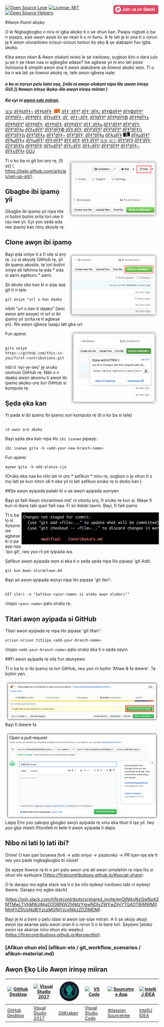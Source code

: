[![Open Source Love](https://badges.frapsoft.com/os/v1/open-source.svg?v=103)](https://github.com/ellerbrock/open-source-badges/)
[<img align="right" width="150" src="assets/join-slack-team.png">](https://join.slack.com/t/firstcontributors/shared_invite/enQtNjkxNzQwNzA2MTMwLTVhMWJjNjg2ODRlNWZhNjIzYjgwNDIyZWYwZjhjYTQ4OTBjMWM0MmFhZDUxNzBiYzczMGNiYzcxNjkzZDZlMDM)
[![License: MIT](https://img.shields.io/badge/License-MIT-green.svg)](https://opensource.org/licenses/MIT)
[![Open Source Helpers](https://www.codetriage.com/roshanjossey/first-contributions/badges/users.svg)](https://www.codetriage.com/roshanjossey/first-contributions)



#Awọn ifunni akọkọ


O le Nigbagbogbo o nira ni igba akọkọ ti o ṣe ohun kan. Paapa nigbati o ba n ṣiṣẹpọ, ṣiṣe awọn aṣiṣe kii ṣe nkan ti o ni itunu. A fẹ lati jẹ ki ọna ti o rọrun jẹ ti awọn oluranlowo orisun-orisun tuntun kọ ẹkọ & ṣe alabapin fun igba akọkọ.


Kika awọn nkan & Awọn olukọni wiwo le ṣe iranlọwọ, ṣugbọn kini o dara julọ ju ṣe n ṣe nkan naa ni agbegbe adaṣe? Ise agbese yii ni ero lati pese itọnisọna & simpliti awọn ọna ti awọn alakọbẹrẹ ṣe ilowosi akọkọ wọn. Ti o ba n wa lati ṣe ilowosi akọkọ rẹ, tẹle awọn igbesẹ isalẹ.

#### *o ko ni irọrun pẹlu laini aṣẹ, [nibi ni awọn olukọni nipa lilo awọn irinṣẹ GUI.]( #awọn irinṣẹ ikẹkọ-lilo awọn irinṣẹ miiran )*

#### *Ka eyi ni [awọn ede miiran](translations/Translations.md).*

[:bangladesh:](translations/README.bn.md)
[ðŸ‡§ðŸ‡¬](translations/README.bg.md)
[ðŸ‡§ðŸ‡·](translations/README.pt_br.md)
[<img src="assets/catalan1.png" width="22">](translations/README.ca.md)
[ðŸ‡¨ðŸ‡³](translations/README.chs.md)
[ðŸ‡¨ðŸ‡¿](translations/README.cs.md)
[ðŸ‡©ðŸ‡ª](translations/README.de.md)
[ðŸ‡©ðŸ‡°](translations/README.da.md)
[ðŸ‡ªðŸ‡¬](translations/README.eg.md)
[ðŸ‡ªðŸ‡¸](translations/README.es.md)
[ðŸ‡«ðŸ‡·](translations/README.fr.md)
[ðŸ´](translations/README.gl.md)
[ðŸ‡¬ðŸ‡·](translations/README.gr.md)
[ðŸ‡­ðŸ‡º](translations/README.hu.md)
[ðŸ‡®ðŸ‡©](translations/README.id.md)
[ðŸ‡®ðŸ‡±](translations/README.hb.md)
[ðŸ‡®ðŸ‡³](translations/Translations.md)
[ðŸ‡®ðŸ‡·](translations/README.fa.md)
[ðŸ‡®ðŸ‡·](translations/README.fa.en.md)
[ðŸ‡®ðŸ‡¹](translations/README.it.md)
[ðŸ‡¯ðŸ‡µ](translations/README.ja.md)
[ðŸ‡°ðŸ‡ª](translations/README.kws.md)
[ðŸ‡°ðŸ‡· ðŸ‡°ðŸ‡µ](translations/README.ko.md)
[ðŸ‡±ðŸ‡¹](translations/README.lt.md)
[ðŸ‡²ðŸ‡© ðŸ‡·ðŸ‡´](translations/README.ro.md)
[ðŸ‡²ðŸ‡²](translations/README.mm_unicode.md)
[ðŸ‡²ðŸ‡°](translations/README.mk.md)
[ðŸ‡²ðŸ‡½](translations/README.mx.md)
[ðŸ‡²ðŸ‡¾](translations/README.my.md)
[ðŸ‡³ðŸ‡±](translations/README.nl.md)
[ðŸ‡³ðŸ‡¬](translations/README.igb.md)
[ðŸ‡³ðŸ‡´](translations/README.no.md)
[ðŸ‡³ðŸ‡µ](translations/README.np.md)
[ðŸ‡µðŸ‡­](translations/README.tl.md)
[<img src="assets/pirate.png" width="22">](translations/README.en-pirate.md)
[ðŸ‡µðŸ‡°](translations/README.ur.md)
[ðŸ‡µðŸ‡±](translations/README.pl.md)
[ðŸ‡µðŸ‡¹](translations/README.pt-pt.md)
[ðŸ‡·ðŸ‡º](translations/README.ru.md)
[ðŸ‡¸ðŸ‡¦](translations/README.ar.md)
[ðŸ‡¸ðŸ‡ª](translations/README.se.md)
[:slovakia:](translations/README.slk.md)
[:slovenia:](translations/README.sl.md)
[ðŸ‡¹ðŸ‡­](translations/README.th.md)
[ðŸ‡¹ðŸ‡·](translations/README.tr.md)
[ðŸ‡¹ðŸ‡¼](translations/README.cht.md)
[ðŸ‡ºðŸ‡¦](translations/README.ua.md)
[ðŸ‡»ðŸ‡³](translations/README.vn.md)
[ðŸ‡¿ðŸ‡¦](translations/README.zul.md)
[ðŸ‡¿ðŸ‡¦](translations/README.afk.md)
[ðŸ‡°ðŸ‡ª](translations/README.kws.md)
[ðŸ‡³ðŸ‡¬](translations/README.igb.md)
[ðŸ‡±ðŸ‡»](translations/README.lv.md)
[GUJ](translations/README.guj.md)



<img align="right" width="300" src="assets/fork.png" alt="fork this repository" />

Ti o ko ba ni git lori ẹrọ rẹ, [fi sii]
( https://help.github.com/articles/set-up-git/).

## Gbagbe ibi ipamọ yii

Gbagbe ibi ipamọ yii nipa titẹ ni bọtini bọtini orita lori oke ti oju-iwe yii.
Eyi yoo ṣẹda ẹda iwe ipamọ kan ninu akọọlẹ rẹ.

## Clone awọn ibi ipamọ

<img align="right" width="300" src="assets/clone.png" alt="clone this repository" />

Bayi ẹda oniye ti a fi silẹ si ẹrọ rẹ. Lọ si akọọlẹ GitHub rẹ, ṣii ibi ipamọ akosile, tẹ lori bọtini oniye ati lẹhinna tẹ ẹda * ẹda si aami agekuru * aami.


Ṣii ebute oko kan ki o ṣiṣẹ aṣẹ git ti n tẹle:

```
git oniye "url o kan daakọ
```
nibiti “url o kan ti daakọ” (laisi awọn ami asọye) ni url si ibi ipamọ yii (orita rẹ ti agbese yii). Wo awọn igbesẹ iṣaaju lati gba url

<img align="right" width="300" src="assets/copy-to-clipboard.png" alt="copy URL to clipboard" />


Fun apere:
```

gita oniye https://github.com/this-is-you/first-contributions.git
```

nibi ti 'eyi-jẹ-iwọ' jẹ orukọ olumulo GitHub rẹ. Nibi o n daakọ awọn akoonu ti awọn ibi ipamọ akọkọ-ọrẹ lori GitHub si kọmputa rẹ.

## Ṣẹda ẹka kan


Yi pada si ibi ipamọ ibi ipamọ sori kọmputa rẹ (ti o ko ba si tẹlẹ)

```

cd awọn ọrẹ akọkọ
```
Bayi ṣẹda ẹka kan nipa lilo `ibi isanwo` pipaṣẹ:
```
ibi isanwo gita -b <add-your-new-branch-name>
```

Fun apere:
```
ayẹwo gita -b add-alonzo-ijo
```
(Orukọ eka naa ko nilo lati ni ọrọ * ṣafikun * ninu rẹ, ṣugbọn o jẹ ohun ti o mọ lati ṣe kun nitori idi ti eka yii ni lati ṣafikun orukọ rẹ si atokọ kan.)

##Ṣe awọn ayipada pataki ki o ṣe awọn ayipada wọnyẹn


Bayi ṣii faili Awọn oluranlowo.md` ni olootu ọrọ, fi orukọ rẹ kun si. Maṣe fi kun ni ibẹrẹ tabi ipari faili naa. Fi sii ibikibi laarin. Bayi, fi faili pamọ

<img align="right" width="450" src="assets/git-status.png" alt="git status" />


Ti o ba lọ si itọsọna ise agbese ki o pa aṣẹ naa 'ipo git', iwọ yoo rii pe iyipada wa.



Ṣafikun awọn ayipada wọn si eka ti o ṣeda ṣẹda nipa lilo pipaṣẹ 'git Add:

```
git kun Awọn oluranlowo.md
```

Bayi ṣe awọn ayipada wọnyi nipa lilo pipaṣẹ 'git ileri':
```

GIT ileri -n "Ṣafikun <your-name> si atokọ awọn oludari""
```
rirọpo `<your-name>` pẹlu orukọ rẹ.

## Titari awọn ayipada si GitHub

Titari awọn ayipada rẹ nipa lilo pipaṣẹ 'git titari':
```
orisun orisun titiipa <add-your-branch-name>
```

rirọpo `<add-your-branch-name>` pẹlu orukọ ẹka ti o ṣẹda sẹyìn.

##Fi awọn ayipada rẹ silẹ fun atunyẹwo


Ti o ba lọ si ibi ipamọ rẹ lori GitHub, iwọ yoo rii bọtini 'Afiwe & fa ibeere'. Tẹ bọtini yẹn.

<img style="float: right;" src="assets/compare-and-pull.png" alt="create a pull request" />


Bayi fi ibeere fa

<img style="float: right;" src="assets/submit-pull-request.png" alt="submit pull request" />


Laipẹ Emi yoo ṣakopọ gbogbo awọn ayipada rẹ sinu eka titun ti iṣẹ yii. Iwọ yoo gba imeeli ifitonileti ni kete ti awọn ayipada ti dapọ.

## Nibo ni lati lọ lati ibi?


Oriire! O kan pari boṣewa _fork -> ẹda oniye -> ṣiṣatunkọ -> PR_ iṣan-iṣẹ ele ti iwọ yoo pade nigbagbogbo bi oluṣe!


Ṣe ayẹyẹ ilowosi rẹ ki o pin pẹlu awọn ọrẹ ati awọn ọmọlẹhin rẹ nipa lilọ si ohun elo ayelujara [https://firstcontributions.github.io/#social-share).

O le darapọ mọ ẹgbẹ slack wa ti o ba nilo eyikeyi iranlọwọ tabi ni eyikeyi ibeere. Darapọ mọ ẹgbẹ slack]

(https://join.slack.com/t/firstcontributors/shared_invite/enQtNjkxNzQwNzA2MTMwLTVhMWJjNjg2ODRlNWZhNjIzYjgwNDIyZWYwZjhjYTQ4OTBjMWM0MmFhZDUxNzBiYzczMGNiYzcxNjkzZDZlMDM).


Bayi jẹ ki a bẹrẹ ọ pẹlu idasi si awọn iṣẹ-ṣiṣe miiran. A ti ṣe akojọ akojọ awọn iṣẹ akanṣe pẹlu awọn ọran ti o rọrun ti o le bẹrẹ lori. Ṣayẹwo [atokọ awọn iṣẹ akanṣe ninu ohun elo wẹẹbu] (https://firstcontributions.github.io/#projectlist).

### [Afikun ohun elo] (afikun-elo / git_workflow_scenarios / afikun-material.md)


## Awọn Ẹkọ Lilo Awọn irinṣẹ miiran


|<a href="github-desktop-tutorial.md"><img alt="GitHub Desktop" src="https://desktop.github.com/images/desktop-icon.svg" width="100"></a>|<a href="github-windows-vs2017-tutorial.md"><img alt="Visual Studio 2017" src="https://upload.wikimedia.org/wikipedia/commons/c/cd/Visual_Studio_2017_Logo.svg" width="100"></a>|<a href="gitkraken-tutorial.md"><img alt="GitKraken" src="/assets/gk-icon.png" width="100"></a>|<a href="github-windows-vs-code-tutorial.md"><img alt="VS Code" src="https://upload.wikimedia.org/wikipedia/commons/2/2d/Visual_Studio_Code_1.18_icon.svg" width=100></a>|<a href="sourcetree-macos-tutorial.md"><img alt="Sourcetree App" src="https://wac-cdn.atlassian.com/dam/jcr:81b15cde-be2e-4f4a-8af7-9436f4a1b431/Sourcetree-icon-blue.svg" width=100></a>|<a href="github-windows-intellij-tutorial.md"><img alt="IntelliJ IDEA" src="https://upload.wikimedia.org/wikipedia/commons/d/d5/IntelliJ_IDEA_Logo.svg" width=100></a>|
|---|---|---|---|---|---|
|[GitHub Desktop](github-desktop-tutorial.md)|[Visual Studio 2017](github-windows-vs2017-tutorial.md)|[GitKraken](gitkraken-tutorial.md)|[Visual Studio Code](github-windows-vs-code-tutorial.md)|[Atlassian Sourcetree](sourcetree-macos-tutorial.md)|[IntelliJ IDEA](github-windows-intellij-tutorial.md)|
